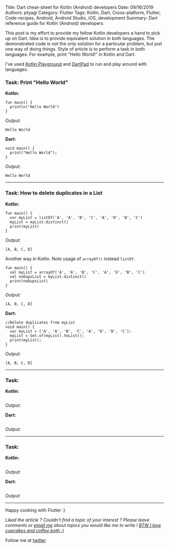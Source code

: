 Title: Dart cheat-sheet for Kotlin (Android) developers
Date: 09/16/2019
Authors: ptyagi
Category: Flutter
Tags: Kotlin, Dart, Cross-platform, Flutter, Code-recipes, Android, Android Studio, iOS, development
Summary: Dart reference guide for Kotlin (Android) developers

This post is my effort to provide my fellow Kotlin developers a hand to pick up on Dart. Idea is to provide equivalent solution in both languages. The demonstrated code is not the only solution for a particular problem, but just one way of doing things. Style of article is to perform a task in both languages. For example, print "Hello World!" in Kotlin and Dart.

I've used [Kotlin Playground](https://play.kotlinlang.org) and [DartPad](https://dartpad.dartlang.org/) to run and play around with languages.

### Task: Print "Hello World" ###

**Kotlin:**
```
fun main() {
  println("Hello World")
}
```
_Output:_
```
Hello World
```

**Dart:**
```
void main() {
  print("Hello World");
}

```
_Output:_
```
Hello World
```
---

### Task: How to delete duplicates in a List ###

**Kotlin:**
```
fun main() {
  var myList = listOf('A', 'A', 'B', 'C', 'A', 'D', 'B', 'C')
  myList = myList.distinct()
  print(myList)
}
```
_Output:_
```
[A, B, C, D]
```

Another way in Kotlin. Note usage of `arrayOf()` instead `listOf`.
```
fun main() {
  val myList = arrayOf('A', 'A', 'B', 'C', 'A', 'D', 'B', 'C')
  val noDupsList = myList.distinct()
  print(noDupsList)
}
```
_Output:_
```
[A, B, C, D]
```

**Dart:**
```
//Delete duplicates from myList
void main() {
  var myList = ['A', 'A', 'B', 'C', 'A', 'D', 'B', 'C'];
  myList = Set.of(myList).toList();
  print(myList);
}
```
_Output:_
```
[A, B, C, D]
```

---

### Task:  ###

**Kotlin:**
```
```
_Output:_



**Dart:**
```
```

_Output:_

---

### Task:  ###

**Kotlin:**
```
```
_Output:_



**Dart:**
```
```

_Output:_

---
Happy cooking with Flutter :)

_Liked the article ?
Couldn't find a topic of your interest ? Please leave comments or [email me](mailto:ptyagicodecamp@gmail.com) about topics you would like me to write !
[BTW I love cupcakes and coffee both :)](https://www.paypal.me/pritya)_

Follow me at [twitter](https://twitter.com/ptyagi13)
